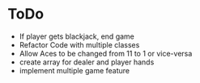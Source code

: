 # ToDo
- If player gets blackjack, end game
- Refactor Code with multiple classes
- Allow Aces to be changed from 11 to 1 or vice-versa
- create array for dealer and player hands
- implement multiple game feature